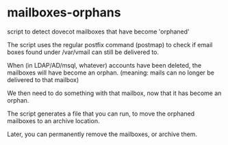 # mailboxes-orphans
script to detect dovecot mailboxes that have become 'orphaned'

The script uses the regular postfix command (postmap) to check if email boxes found under /var/vmail can still be delivered to.

When (in LDAP/AD/msql, whatever) accounts have been deleted, the mailboxes will have become an orphan.
(meaning: mails can no longer be delivered to that mailbox)

We then need to do something with that mailbox, now that it has become an orphan.

The script generates a file that you can run, to move the orphaned mailboxes to an archive location.

Later, you can permanently remove the mailboxes, or archive them.
